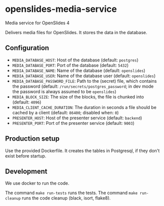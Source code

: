 # openslides-media-service
Media service for OpenSlides 4

Delivers media files for OpenSlides. It stores the data in the database.

## Configuration
- `MEDIA_DATABASE_HOST`: Host of the database (default: `postgres`)
- `MEDIA_DATABASE_PORT`: Port of the database (default: `5432`)
- `MEDIA_DATABASE_NAME`: Name of the database (default: `openslides`)
- `MEDIA_DATABASE_USER`: Name of the database user (default: `openslides`)
- `MEDIA_DATABASE_PASSWORD_FILE`: Path to the (secret) file, which contains the
password (default: `/run/secrets/postgres_password`; in dev mode the password is always assumed to be `openslides`)
- `MEDIA_BLOCK_SIZE`: The size of the blocks, the file is chunked into (default: `4096`)
- `MEDIA_CLIENT_CACHE_DURATION`: The duration in seconds a file should be cached by a client (default: `86400`; disabled when: `0`)
- `PRESENTER_HOST`: Host of the presenter service (default: `backend`)
- `PRESENTER_PORT`: Port of the presenter service (default: `9003`)

## Production setup
Use the provided Dockerfile. It creates the tables in Postgresql, if they don't
exist before startup.

## Development
We use docker to run the code.

The command `make run-tests` runs the tests.
The command `make run-cleanup` runs the code cleanup (black, isort, flake8).

